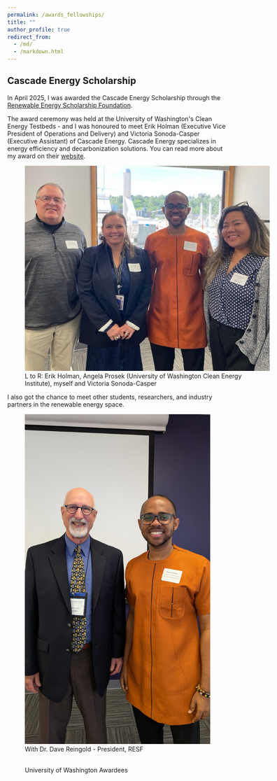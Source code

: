 ```yaml
---
permalink: /awards_fellowships/
title: ""
author_profile: true
redirect_from: 
  - /md/
  - /markdown.html
---
```


## Cascade Energy Scholarship 

In April 2025, I was awarded the Cascade Energy Scholarship through the [Renewable Energy Scholarship Foundation](https://www.resf-pnw.org/).

The award ceremony was held at the University of Washington's Clean Energy Testbeds - and I was honoured to meet Erik Holman (Executive Vice President of Operations and Delivery) and Victoria Sonoda-Casper (Executive Assistant) of Cascade Energy. 
Cascade Energy specializes in energy efficiency and decarbonization solutions. 
You can read more about my award on their [website](https://cascadeenergy.com/news/annual-renewable-energy-scholarship-awardee-chosen/). 

<!-- Picture with Erik & Victoria -->
<figure style="width: 560px" class="align-center">
  <img src="/images/Cascade.jpeg" alt="">
    <figcaption>L to R: Erik Holman, Angela Prosek (University of Washington Clean Energy Institute), myself and Victoria Sonoda-Casper </figcaption>
</figure> 
<!-- *Figure 2: Italicized caption.* -->


I also got the chance to meet other students, researchers, and industry partners in the renewable energy space. 

<figure style="width: 560px, height:auto" class="align-center">
  <img src="/images/Dr_Reingold.jpg" alt="">
    <figcaption>With Dr. Dave Reingold - President, RESF </figcaption>
</figure> 
<!-- Photo with Dr Reingold -->
<!-- *With Dr Dave Reingold, President of RESF.* -->

<figure style="width: 560px, height:100px" class="align-center">
  <img src="/images/UW_RESF.jpg" alt="">
    <figcaption>University of Washington Awardees </figcaption>
</figure> 
<!-- Group picture -->
<!-- *University of Washington awardees* -->





